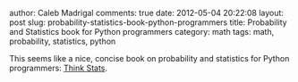 author: Caleb Madrigal
comments: true
date: 2012-05-04 20:22:08
layout: post
slug: probability-statistics-book-python-programmers
title: Probability and Statistics book for Python programmers
category: math
tags: math, probability, statistics, python

This seems like a nice, concise book on probability and statistics for Python programmers: [Think Stats](http://greenteapress.com/thinkstats/thinkstats.pdf).

